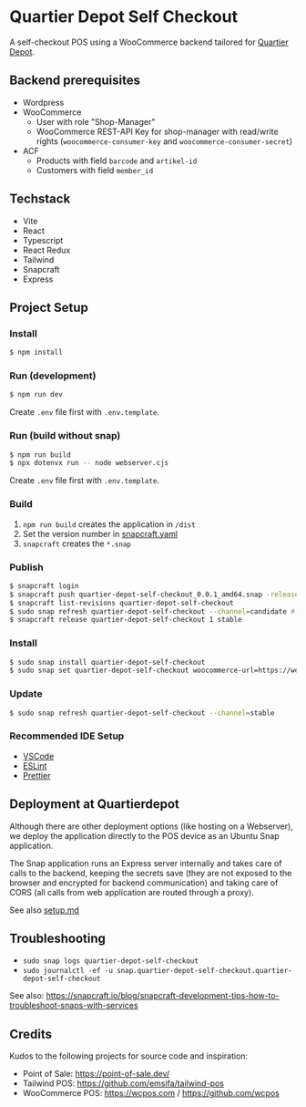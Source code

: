 # Quartier Depot Self Checkout

A self-checkout POS using a WooCommerce backend tailored for [Quartier Depot](https://www.quartier-depot.ch/).

## Backend prerequisites

* Wordpress 
* WooCommerce 
  * User with role "Shop-Manager"
  * WooCommerce REST-API Key for shop-manager with read/write rights (`woocommerce-consumer-key` and `woocommerce-consumer-secret`)
* ACF
  * Products with field `barcode` and `artikel-id`
  * Customers with field `member_id`

## Techstack

- Vite
- React
- Typescript
- React Redux
- Tailwind
- Snapcraft
- Express

## Project Setup

### Install

```bash
$ npm install
```

### Run (development)

```bash
$ npm run dev
```

Create `.env` file first with `.env.template`.


### Run (build without snap)

```bash
$ npm run build
$ npx dotenvx run -- node webserver.cjs
```

Create `.env` file first with `.env.template`.


### Build

1. `npm run build` creates the application in `/dist`
2. Set the version number in [snapcraft.yaml](./snap/snapcraft.yaml)
3. `snapcraft` creates the `*.snap`


### Publish

```bash
$ snapcraft login
$ snapcraft push quartier-depot-self-checkout_0.0.1_amd64.snap -release=candidate
$ snapcraft list-revisions quartier-depot-self-checkout
$ sudo snap refresh quartier-depot-self-checkout --channel=candidate # install on device and test
$ snapcraft release quartier-depot-self-checkout 1 stable
```

### Install

```bash
$ sudo snap install quartier-depot-self-checkout
$ sudo snap set quartier-depot-self-checkout woocommerce-url=https://webshop.quartier-depot.ch woocommerce-consumer-key=ck_b... woocommerce-consumer-secret=cs_5... applicationinsights-connection-string="InstrumentationKey=6..."
```

### Update

```bash
$ sudo snap refresh quartier-depot-self-checkout --channel=stable
```


### Recommended IDE Setup

* [VSCode](https://code.visualstudio.com/)
* [ESLint](https://marketplace.visualstudio.com/items?itemName=dbaeumer.vscode-eslint)
* [Prettier](https://marketplace.visualstudio.com/items?itemName=esbenp.prettier-vscode)


## Deployment at Quartierdepot

Although there are other deployment options (like hosting on a Webserver),
we deploy the application directly to the POS device as an Ubuntu Snap application.

The Snap application runs an Express server internally and takes care of calls to the backend,
keeping the secrets save (they are not exposed to the browser and encrypted for backend communication)
and taking care of CORS (all calls from web application are routed through a proxy).

See also [setup.md](./doc/setup.md)

## Troubleshooting

* `sudo snap logs quartier-depot-self-checkout`
* `sudo journalctl -ef -u snap.quartier-depot-self-checkout.quartier-depot-self-checkout`

See also: https://snapcraft.io/blog/snapcraft-development-tips-how-to-troubleshoot-snaps-with-services

## Credits

Kudos to the following projects for source code and inspiration:

- Point of Sale: https://point-of-sale.dev/
- Tailwind POS: https://github.com/emsifa/tailwind-pos
- WooCommerce POS: https://wcpos.com / https://github.com/wcpos